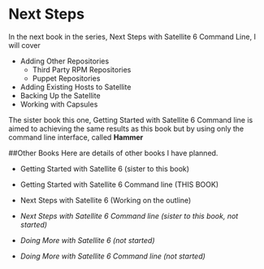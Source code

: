 # Next Steps

In the next book in the series, Next Steps with Satellite 6 Command Line, I will cover

* Adding Other Repositories
  * Third Party RPM Repositories
  * Puppet Repositories
* Adding Existing Hosts to Satellite
* Backing Up the Satellite
* Working with Capsules

The sister book this one, Getting Started with Satellite 6 Command line is aimed to achieving the same results as this book but by using only the command line interface, called **Hammer**


##Other Books
Here are details of other books I have planned.
* Getting Started with Satellite 6 (sister to this book)
* Getting Started with Satellite 6 Command line (THIS BOOK)
* Next Steps with Satellite 6 (Working on the outline)


* _Next Steps with Satellite 6 Command line (sister to this book, not started)_
* _Doing More with Satellite 6 (not started)_
* _Doing More with Satellite 6 Command line (not started)_
